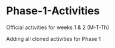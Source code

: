 # Phase-1-Activities
Official activities for weeks 1 & 2 (M-T-Th)

Adding all cloned activities for Phase 1
